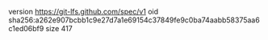 version https://git-lfs.github.com/spec/v1
oid sha256:a262e907bcbb1c9e27d7a1e69154c37849fe9c0ba74aabb58375aa6c1ed06bf9
size 417
